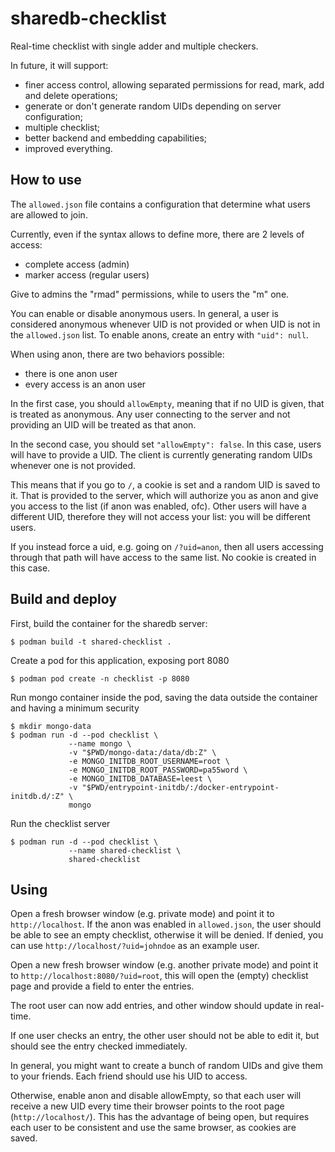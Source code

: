 # sharedb-checklist

Real-time checklist with single adder and multiple checkers.

In future, it will support:

 - finer access control, allowing separated permissions for read, mark, add and delete operations;
 - generate or don't generate random UIDs depending on server configuration;
 - multiple checklist;
 - better backend and embedding capabilities;
 - improved everything.

## How to use

The `allowed.json` file contains a configuration that determine what users are allowed to join.

Currently, even if the syntax allows to define more, there are 2 levels of access:
 - complete access (admin)
 - marker access (regular users)

Give to admins the "rmad" permissions, while to users the "m" one.

You can enable or disable anonymous users.
In general, a user is considered anonymous whenever UID is not provided or when UID is not
in the `allowed.json` list.
To enable anons, create an entry with `"uid": null`.

When using anon, there are two behaviors possible:

 - there is one anon user
 - every access is an anon user

In the first case, you should `allowEmpty`, meaning that if no UID is given, that is treated
as anonymous. Any user connecting to the server and not providing an UID will be treated as
that anon.

In the second case, you should set `"allowEmpty": false`. In this case, users will have to
provide a UID. The client is currently generating random UIDs whenever one is not provided.

This means that if you go to `/`, a cookie is set and a random UID is saved to it. That is
provided to the server, which will authorize you as anon and give you access to the list
(if anon was enabled, ofc). Other users will have a different UID, therefore they will not
access your list: you will be different users.

If you instead force a uid, e.g. going on `/?uid=anon`, then all users accessing through
that path will have access to the same list. No cookie is created in this case.

## Build and deploy

First, build the container for the sharedb server:

    $ podman build -t shared-checklist .

Create a pod for this application, exposing port 8080

    $ podman pod create -n checklist -p 8080

Run mongo container inside the pod, saving the data outside
the container and having a minimum security

    $ mkdir mongo-data
    $ podman run -d --pod checklist \
                 --name mongo \
                 -v "$PWD/mongo-data:/data/db:Z" \
                 -e MONGO_INITDB_ROOT_USERNAME=root \
                 -e MONGO_INITDB_ROOT_PASSWORD=pa55word \
                 -e MONGO_INITDB_DATABASE=leest \
                 -v "$PWD/entrypoint-initdb/:/docker-entrypoint-initdb.d/:Z" \
                 mongo

Run the checklist server

    $ podman run -d --pod checklist \
                 --name shared-checklist \
                 shared-checklist

## Using

Open a fresh browser window (e.g. private mode) and point it to `http://localhost`.
If the anon was enabled in `allowed.json`, the user should be able to see an empty
checklist, otherwise it will be denied.
If denied, you can use `http://localhost/?uid=johndoe` as an example user.

Open a new fresh browser window (e.g. another private mode) and point it to 
`http://localhost:8080/?uid=root`, this will open the (empty) checklist
page and provide a field to enter the entries.

The root user can now add entries, and other window should update in real-time.

If one user checks an entry, the other user should not be able to edit it, but should
see the entry checked immediately.

In general, you might want to create a bunch of random UIDs and give them to
your friends. Each friend should use his UID to access.

Otherwise, enable anon and disable allowEmpty, so that each user will receive a new
UID every time their browser points to the root page (`http://localhost/`). This has
the advantage of being open, but requires each user to be consistent and use the
same browser, as cookies are saved.
